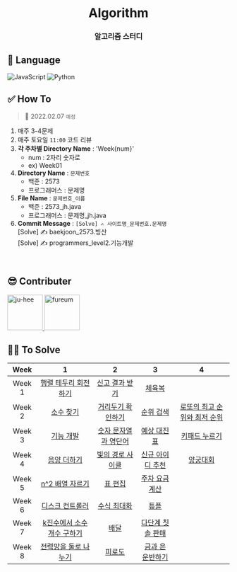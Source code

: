 <div align="center">
  <h1>Algorithm</h1>
  <h3>알고리즘 스터디</h3>
</div>

## 🔨 Language
![JavaScript](https://img.shields.io/badge/-JavaScript-F7DF1E?style=flat&logo=JavaScript&logoColor=black)
![Python](https://img.shields.io/badge/-Python-00599C?style=flat&logo=Python&logoColor=white)

## ✅ How To
> 📅 2022.02.07 `예정`
1. 매주 3-4문제
2. 매주 토요일 `11:00` 코드 리뷰
3. **각 주차별 Directory Name** : 'Week{num}'
    - num : 2자리 숫자로
    - ex) Week01
4. **Directory Name** : `문제번호`
    - 백준 : 2573
    - 프로그래머스 : 문제명
5. **File Name** : `문제번호_이름`  
    - 백준 : 2573_jh.java  
    - 프로그래머스 : 문제명_jh.java
6. **Commit Message** : `[Solve] ✍ 사이트명_문제번호.문제명`  
  [Solve] ✍ baekjoon_2573.빙산  
  [Solve] ✍ programmers_level2.기능개발
  
<br />

## 😎 Contributer
<a href = "https://github.com/maywngml">
  <img src="https://avatars.githubusercontent.com/u/50205928?s=400&v=4" alt="ju-hee" width="80" style="max-width:100%" />
</a>
<a href = "https://github.com/pur3um">
  <img src="https://avatars.githubusercontent.com/u/99007025?v=4" alt="fureum" width="80" style="max-width:100%" />
</a>

<br />

## 👩‍💻 To Solve
|Week|1|2|3|4|
|:---:|:---:|:---:|:---:|:---:|
|Week 1|[행렬 테두리 회전하기](https://programmers.co.kr/learn/courses/30/lessons/77485)|[신고 결과 받기](https://programmers.co.kr/learn/courses/30/lessons/92334)|[체육복](https://programmers.co.kr/learn/courses/30/lessons/42862)| |
|Week 2|[소수 찾기](https://programmers.co.kr/learn/courses/30/lessons/12921)|[거리두기 확인하기](https://programmers.co.kr/learn/courses/30/lessons/81302)|[순위 검색](https://programmers.co.kr/learn/courses/30/lessons/72412)|[로또의 최고 순위와 최저 순위](https://programmers.co.kr/learn/courses/30/lessons/77484)| |
|Week 3|[기능 개발](https://programmers.co.kr/learn/courses/30/lessons/42586)|[숫자 문자열과 영단어](https://programmers.co.kr/learn/courses/30/lessons/81301)|[예상 대진표](https://programmers.co.kr/learn/courses/30/lessons/12985)|[키패드 누르기](https://programmers.co.kr/learn/courses/30/lessons/67256)| |
|Week 4|[음양 더하기](https://programmers.co.kr/learn/courses/30/lessons/76501)|[빛의 경로 사이클](https://programmers.co.kr/learn/courses/30/lessons/86052)|[신규 아이디 추천](https://programmers.co.kr/learn/courses/30/lessons/72410)|[양궁대회](https://programmers.co.kr/learn/courses/30/lessons/92342) |
|Week 5|[n^2 배열 자르기](https://programmers.co.kr/learn/courses/30/lessons/87390)|[표 편집](https://programmers.co.kr/learn/courses/30/lessons/81303)|[주차 요금 계산](https://programmers.co.kr/learn/courses/30/lessons/92341) |
|Week 6|[디스크 컨트롤러](https://programmers.co.kr/learn/courses/30/lessons/42627)|[수식 최대화](https://programmers.co.kr/learn/courses/30/lessons/67257?language=javascript)|[튜플](https://programmers.co.kr/learn/courses/30/lessons/64065) |
|Week 7|[k진수에서 소수 개수 구하기](https://programmers.co.kr/learn/courses/30/lessons/92335)|[배달](https://programmers.co.kr/learn/courses/30/lessons/12978)|[다단계 칫솔 판매](https://programmers.co.kr/learn/courses/30/lessons/77486)
|Week 8|[전력망을 둘로 나누기](https://programmers.co.kr/learn/courses/30/lessons/86971)|[피로도](https://programmers.co.kr/learn/courses/30/lessons/87946)|[금과 은 운반하기](https://programmers.co.kr/learn/courses/30/lessons/86053)|
